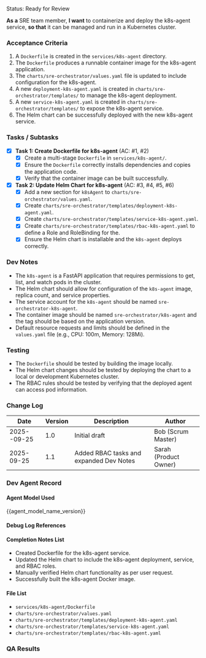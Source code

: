 # <!-- Powered by BMAD™ Core -->
Status: Ready for Review

**As a** SRE team member,
**I want** to containerize and deploy the k8s-agent service,
**so that** it can be managed and run in a Kubernetes cluster.

### Acceptance Criteria
1. A `Dockerfile` is created in the `services/k8s-agent` directory.
2. The `Dockerfile` produces a runnable container image for the k8s-agent application.
3. The `charts/sre-orchestrator/values.yaml` file is updated to include configuration for the k8s-agent.
4. A new `deployment-k8s-agent.yaml` is created in `charts/sre-orchestrator/templates/` to manage the k8s-agent deployment.
5. A new `service-k8s-agent.yaml` is created in `charts/sre-orchestrator/templates/` to expose the k8s-agent service.
6. The Helm chart can be successfully deployed with the new k8s-agent service.

### Tasks / Subtasks
- [x] **Task 1: Create Dockerfile for k8s-agent** (AC: #1, #2)
  - [x] Create a multi-stage `Dockerfile` in `services/k8s-agent/`.
  - [x] Ensure the `Dockerfile` correctly installs dependencies and copies the application code.
  - [x] Verify that the container image can be built successfully.
- [x] **Task 2: Update Helm Chart for k8s-agent** (AC: #3, #4, #5, #6)
  - [x] Add a new section for `k8sAgent` to `charts/sre-orchestrator/values.yaml`.
  - [x] Create `charts/sre-orchestrator/templates/deployment-k8s-agent.yaml`.
  - [x] Create `charts/sre-orchestrator/templates/service-k8s-agent.yaml`.
  - [x] Create `charts/sre-orchestrator/templates/rbac-k8s-agent.yaml` to define a Role and RoleBinding for the.
  - [x] Ensure the Helm chart is installable and the `k8s-agent` deploys correctly.

### Dev Notes
- The `k8s-agent` is a FastAPI application that requires permissions to get, list, and watch pods in the cluster.
- The Helm chart should allow for configuration of the `k8s-agent` image, replica count, and service properties.
- The service account for the `k8s-agent` should be named `sre-orchestrator-k8s-agent`.
- The container image should be named `sre-orchestrator/k8s-agent` and the tag should be based on the application version.
- Default resource requests and limits should be defined in the `values.yaml` file (e.g., CPU: 100m, Memory: 128Mi).

### Testing
- The `Dockerfile` should be tested by building the image locally.
- The Helm chart changes should be tested by deploying the chart to a local or development Kubernetes cluster.
- The RBAC rules should be tested by verifying that the deployed agent can access pod information.

### Change Log
| Date | Version | Description | Author |
|---|---|---|---|
| 2025--09-25 | 1.0 | Initial draft | Bob (Scrum Master) |
| 2025-09-25 | 1.1 | Added RBAC tasks and expanded Dev Notes | Sarah (Product Owner) |

### Dev Agent Record
#### Agent Model Used
{{agent_model_name_version}}

#### Debug Log References

#### Completion Notes List
- Created Dockerfile for the k8s-agent service.
- Updated the Helm chart to include the k8s-agent deployment, service, and RBAC roles.
- Manually verified Helm chart functionality as per user request.
- Successfully built the k8s-agent Docker image.

#### File List
- `services/k8s-agent/Dockerfile`
- `charts/sre-orchestrator/values.yaml`
- `charts/sre-orchestrator/templates/deployment-k8s-agent.yaml`
- `charts/sre-orchestrator/templates/service-k8s-agent.yaml`
- `charts/sre-orchestrator/templates/rbac-k8s-agent.yaml`

### QA Results
